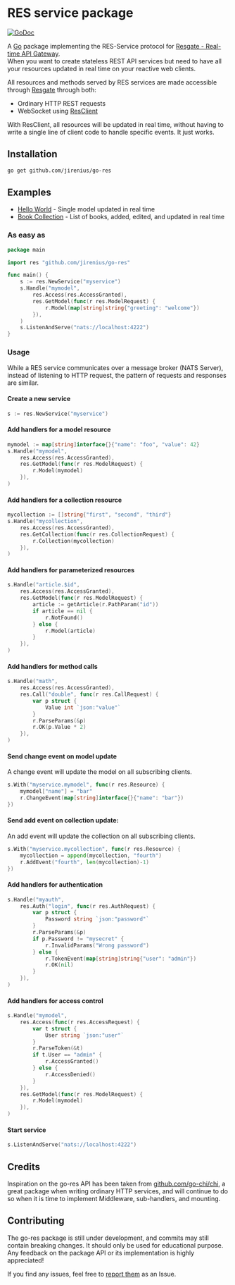 # RES service package

[![GoDoc](https://godoc.org/github.com/jirenius/go-res?status.svg)](http://godoc.org/github.com/jirenius/go-res)

A [Go](http://golang.org) package implementing the RES-Service protocol for [Resgate - Real-time API Gateway](https://github.com/jirenius/resgate).  
When you want to create stateless REST API services but need to have all your resources updated in real time on your reactive web clients.

All resources and methods served by RES services are made accessible through [Resgate](https://github.com/jirenius/resgate) through both:
* Ordinary HTTP REST requests
* WebSocket using [ResClient](https://www.npmjs.com/package/resclient)

With ResClient, all resources will be updated in real time, without having to write a single line of client code to handle specific events. It just works.

## Installation

```bash
go get github.com/jirenius/go-res
```

## Examples

* [Hello World](examples/hello-world/) - Single model updated in real time
* [Book Collection](examples/book-collection/) - List of books, added, edited, and updated in real time

### As easy as

```go
package main

import res "github.com/jirenius/go-res"

func main() {
	s := res.NewService("myservice")
	s.Handle("mymodel",
		res.Access(res.AccessGranted),
		res.GetModel(func(r res.ModelRequest) {
			r.Model(map[string]string{"greeting": "welcome"})
		}),
	)
	s.ListenAndServe("nats://localhost:4222")
}
```

### Usage

While a RES service communicates over a message broker (NATS Server), instead of listening to HTTP request, the pattern of requests and responses are similar.

#### Create a new service

```go
s := res.NewService("myservice")
```

#### Add handlers for a model resource

```go
mymodel := map[string]interface{}{"name": "foo", "value": 42}
s.Handle("mymodel",
	res.Access(res.AccessGranted),
	res.GetModel(func(r res.ModelRequest) {
		r.Model(mymodel)
	}),
)
```

#### Add handlers for a collection resource

```go
mycollection := []string{"first", "second", "third"}
s.Handle("mycollection",
	res.Access(res.AccessGranted),
	res.GetCollection(func(r res.CollectionRequest) {
		r.Collection(mycollection)
	}),
)
```

#### Add handlers for parameterized resources

```go
s.Handle("article.$id",
	res.Access(res.AccessGranted),
	res.GetModel(func(r res.ModelRequest) {
		article := getArticle(r.PathParam("id"))
		if article == nil {
			r.NotFound()
		} else {
			r.Model(article)
		}
	}),
)
```

#### Add handlers for method calls

```go
s.Handle("math",
	res.Access(res.AccessGranted),
	res.Call("double", func(r res.CallRequest) {
		var p struct {
			Value int `json:"value"`
		}
		r.ParseParams(&p)
		r.OK(p.Value * 2)
	}),
)
```

#### Send change event on model update
A change event will update the model on all subscribing clients.

```go
s.With("myservice.mymodel", func(r res.Resource) {
	mymodel["name"] = "bar"
	r.ChangeEvent(map[string]interface{}{"name": "bar"})
})
```

#### Send add event on collection update:
An add event will update the collection on all subscribing clients.

```go
s.With("myservice.mycollection", func(r res.Resource) {
	mycollection = append(mycollection, "fourth")
	r.AddEvent("fourth", len(mycollection)-1)
})
```

#### Add handlers for authentication

```go
s.Handle("myauth",
	res.Auth("login", func(r res.AuthRequest) {
		var p struct {
			Password string `json:"password"`
		}
		r.ParseParams(&p)
		if p.Password != "mysecret" {
			r.InvalidParams("Wrong password")
		} else {
			r.TokenEvent(map[string]string{"user": "admin"})
			r.OK(nil)
		}
	}),
)
```

#### Add handlers for access control

```go
s.Handle("mymodel",
	res.Access(func(r res.AccessRequest) {
		var t struct {
			User string `json:"user"`
		}
		r.ParseToken(&t)
		if t.User == "admin" {
			r.AccessGranted()
		} else {
			r.AccessDenied()
		}
    }),
	res.GetModel(func(r res.ModelRequest) {
		r.Model(mymodel)
	}),
)
```

#### Start service

```go
s.ListenAndServe("nats://localhost:4222")
```

## Credits

Inspiration on the go-res API has been taken from [github.com/go-chi/chi](https://github.com/go-chi/chi), a great package when writing ordinary HTTP services, and will continue to do so when it is time to implement Middleware, sub-handlers, and mounting.

## Contributing

The go-res package is still under development, and commits may still contain breaking changes. It should only be used for educational purpose. Any feedback on the package API or its implementation is highly appreciated!

If you find any issues, feel free to [report them](https://github.com/jirenius/go-res/issues/new) as an Issue.


